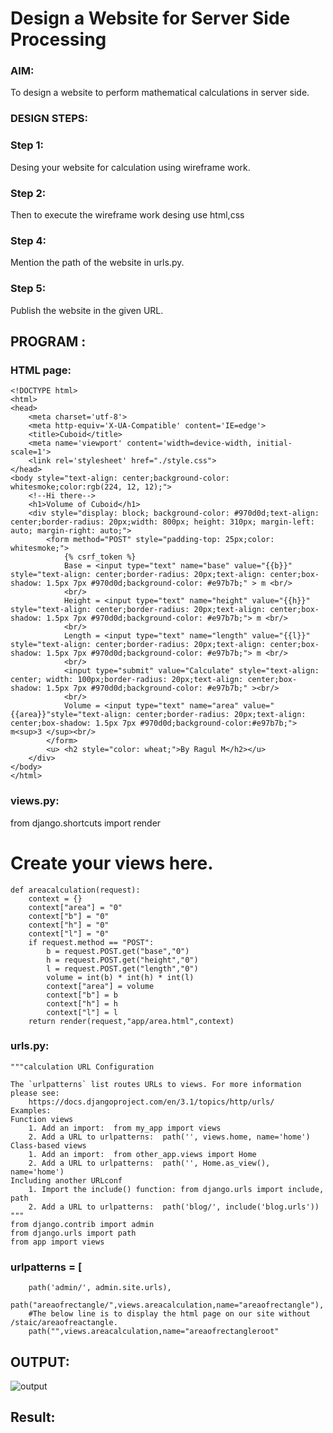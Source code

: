 # Design a Website for Server Side Processing

### AIM:
To design a website to perform mathematical calculations in server side.

### DESIGN STEPS:
### Step 1:
Desing your website for calculation using wireframe work.

### Step 2:
Then to execute the wireframe work desing use html,css

### Step 4:
Mention the path of the website in urls.py.

### Step 5:
Publish the website in the given URL.
## PROGRAM :
### HTML page:
~~~
<!DOCTYPE html>
<html>
<head>
    <meta charset='utf-8'>
    <meta http-equiv='X-UA-Compatible' content='IE=edge'>
    <title>Cuboid</title>
    <meta name='viewport' content='width=device-width, initial-scale=1'>
    <link rel='stylesheet' href="./style.css">
</head>
<body style="text-align: center;background-color: whitesmoke;color:rgb(224, 12, 12);">
    <!--Hi there-->
    <h1>Volume of Cuboid</h1>
    <div style="display: block; background-color: #970d0d;text-align: center;border-radius: 20px;width: 800px; height: 310px; margin-left: auto; margin-right: auto;">
        <form method="POST" style="padding-top: 25px;color: whitesmoke;">
            {% csrf_token %}
            Base = <input type="text" name="base" value="{{b}}" style="text-align: center;border-radius: 20px;text-align: center;box-shadow: 1.5px 7px #970d0d;background-color: #e97b7b;" > m <br/>
            <br/>
            Height = <input type="text" name="height" value="{{h}}" style="text-align: center;border-radius: 20px;text-align: center;box-shadow: 1.5px 7px #970d0d;background-color: #e97b7b;"> m <br/>
            <br/>
            Length = <input type="text" name="length" value="{{l}}" style="text-align: center;border-radius: 20px;text-align: center;box-shadow: 1.5px 7px #970d0d;background-color: #e97b7b;"> m <br/>
            <br/>
            <input type="submit" value="Calculate" style="text-align: center; width: 100px;border-radius: 20px;text-align: center;box-shadow: 1.5px 7px #970d0d;background-color: #e97b7b;" ><br/>
            <br/>
            Volume = <input type="text" name="area" value="{{area}}"style="text-align: center;border-radius: 20px;text-align: center;box-shadow: 1.5px 7px #970d0d;background-color:#e97b7b;"> m<sup>3 </sup><br/>
        </form>
        <u> <h2 style="color: wheat;">By Ragul M</h2></u>
    </div>
</body>
</html>
~~~
### views.py:
from django.shortcuts import render

# Create your views here.
~~~
def areacalculation(request):
    context = {}
    context["area"] = "0"
    context["b"] = "0"
    context["h"] = "0"
    context["l"] = "0"
    if request.method == "POST":
        b = request.POST.get("base","0")
        h = request.POST.get("height","0")
        l = request.POST.get("length","0")
        volume = int(b) * int(h) * int(l)
        context["area"] = volume
        context["b"] = b
        context["h"] = h
        context["l"] = l
    return render(request,"app/area.html",context)
~~~
### urls.py:
~~~
"""calculation URL Configuration

The `urlpatterns` list routes URLs to views. For more information please see:
    https://docs.djangoproject.com/en/3.1/topics/http/urls/
Examples:
Function views
    1. Add an import:  from my_app import views
    2. Add a URL to urlpatterns:  path('', views.home, name='home')
Class-based views
    1. Add an import:  from other_app.views import Home
    2. Add a URL to urlpatterns:  path('', Home.as_view(), name='home')
Including another URLconf
    1. Import the include() function: from django.urls import include, path
    2. Add a URL to urlpatterns:  path('blog/', include('blog.urls'))
"""
from django.contrib import admin
from django.urls import path
from app import views
~~~ 
### urlpatterns = [
~~~
    path('admin/', admin.site.urls),
    path("areaofrectangle/",views.areacalculation,name="areaofrectangle"),
    #The below line is to display the html page on our site without /staic/areaofreactangle.
    path("",views.areacalculation,name="areaofrectangleroot"
~~~    
## OUTPUT:
![output]()



## Result:

